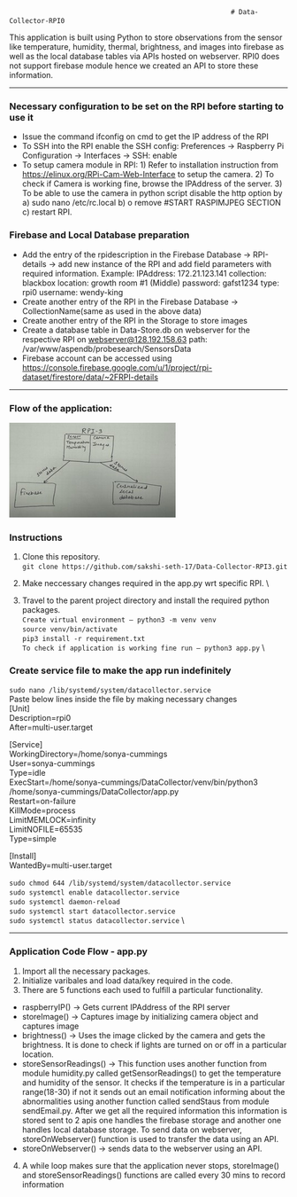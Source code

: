                                                             # Data-Collector-RPI0
                                                            
This application is built using Python to store observations from the sensor like temperature, humidity, thermal, brightness, and images into firebase as well as the local database tables via APIs hosted on webserver. RPI0 does not support firebase module hence we created an API to store these information.

---

### Necessary configuration to be set on the RPI before starting to use it
- Issue the command ifconfig on cmd to get the IP address of the RPI
- To SSH into the RPI enable the SSH config: Preferences -> Raspberry Pi Configuration -> Interfaces -> SSH: enable
- To setup camera module in RPI: 1) Refer to installation instruction from https://elinux.org/RPi-Cam-Web-Interface to setup the camera. 2) To check if Camera is working fine, browse the IPAddress of the server. 3) To be able to use the camera in python script disable the http option by a) sudo nano /etc/rc.local b) o	remove #START RASPIMJPEG SECTION c) restart RPI.

### Firebase and Local Database preparation
- Add the entry of the rpidescription in the Firebase Database -> RPI-details -> add new instance of the RPI and add field parameters with required information. Example: IPAddress: 172.21.123.141
         collection: blackbox
         location: growth room #1 (Middle)
         password: gafst1234
         type: rpi0
         username: wendy-king
- Create another entry of the RPI in the Firebase Database -> CollectionName(same as used in the above data)
- Create another entry of the RPI in the Storage to store images
- Create a database table in Data-Store.db on webserver for the respective RPI on webserver@128.192.158.63 path: /var/www/aspendb/probesearch/SensorsData
- Firebase account can be accessed using https://console.firebase.google.com/u/1/project/rpi-dataset/firestore/data/~2FRPI-details

---

### Flow of the application:
<img src="https://github.com/sakshi-seth-17/Data-Collector-RPI3/blob/main/RPI3.jpg" alt="Alt text" title="Optional title">

### Instructions
1. Clone this repository. \
`git clone https://github.com/sakshi-seth-17/Data-Collector-RPI3.git`

2. Make neccessary changes required in the app.py wrt specific RPI. \

3. Travel to the parent project directory and install the required python packages. \
`Create virtual environment – python3 -m venv venv` \
`source venv/bin/activate` \
`pip3 install -r requirement.txt` \
`To check if application is working fine run – python3 app.py` \

### Create service file to make the app run indefinitely
`sudo nano /lib/systemd/system/datacollector.service` \
Paste below lines inside the file by making necessary changes \
[Unit] \
Description=rpi0 \
After=multi-user.target 


[Service] \
WorkingDirectory=/home/sonya-cummings \
User=sonya-cummings \
Type=idle \
ExecStart=/home/sonya-cummings/DataCollector/venv/bin/python3 /home/sonya-cummings/DataCollector/app.py \
Restart=on-failure \
KillMode=process \
LimitMEMLOCK=infinity \
LimitNOFILE=65535 \
Type=simple 


[Install] \
WantedBy=multi-user.target 

`sudo chmod 644 /lib/systemd/system/datacollector.service` \
`sudo systemctl enable datacollector.service` \
`sudo systemctl daemon-reload` \
`sudo systemctl start datacollector.service` \
`sudo systemctl status datacollector.service` \

---
### Application Code Flow - app.py
1. Import all the necessary packages.
2. Initialize varibales and load data/key required in the code.
3. There are 5 functions each used to fulfill a particular functionality.
  - raspberryIP() -> Gets current IPAddress of the RPI server
  - storeImage() -> Captures image by initializing camera object and captures image
  - brightness() -> Uses the image clicked by the camera and gets the brightness. It is done to check if lights are turned on or off in a particular location.
  - storeSensorReadings() -> This function uses another function from module humidity.py called getSensorReadings() to get the temperature and humidity of the           sensor. It checks if the temperature is in a particular range(18-30) if not it sends out an email notification informing about the abnormalities using another function called sendStaus from module sendEmail.py. After we get all the required information this information is stored sent to 2 apis one handles the firebase storage and another one handles local database storage. To send data on webserver, storeOnWebserver() function is used to transfer the data using an API.
  - storeOnWebserver() -> sends data to the webserver using an API.
4. A while loop makes sure that the application never stops, storeImage() and storeSensorReadings() functions are called every 30 mins to record information
